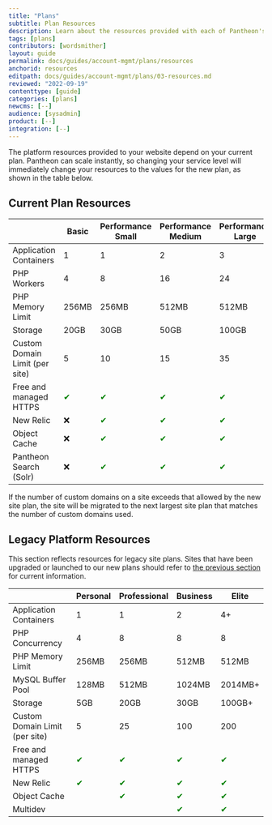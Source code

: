 ```yaml
---
title: "Plans"
subtitle: Plan Resources
description: Learn about the resources provided with each of Pantheon's site plans.
tags: [plans]
contributors: [wordsmither]
layout: guide
permalink: docs/guides/account-mgmt/plans/resources
anchorid: resources
editpath: docs/guides/account-mgmt/plans/03-resources.md
reviewed: "2022-09-19"
contenttype: [guide]
categories: [plans]
newcms: [--]
audience: [sysadmin]
product: [--]
integration: [--]
---
```


The platform resources provided to your website depend on your current plan. Pantheon can scale instantly, so changing your service level will immediately change your resources to the values for the new plan, as shown in the table below.

## Current Plan Resources

|                                                                                                                                                | Basic                                     | Performance Small                         | Performance Medium                        | Performance Large                         | Performance Extra Large                   | Elite                                     |
|------------------------------------------------------------------------------------------------------------------------------------------------|-------------------------------------------|-------------------------------------------|-------------------------------------------|-------------------------------------------|-------------------------------------------|-------------------------------------------|
| Application Containers                                                                                                                         | 1                                         | 1                                         | 2                                         | 3                                         | 4                                         | 4+                                        |
| PHP Workers                                                                                                                                    | 4                                         | 8                                         | 16                                        | 24                                        | 32                                        | Managed<br />Scaling                      |
| PHP Memory Limit                                                                                                                               | 256MB                                     | 256MB                                     | 512MB                                     | 512MB                                     | 512MB                                     | 512MB                                     |
| Storage                                                                                                                                        | 20GB                                      | 30GB                                      | 50GB                                      | 100GB                                     | 200GB                                     | 200GB+                                    |
| Custom Domain Limit (per site) <Popover   content = "For details, see <a href='/docs/guides/domains/'>Domains and Redirects</a>."  />  | 5                                         | 10                                        | 15                                        | 35                                        | 70                                        | 270                                       |
| Free and managed HTTPS <Popover   content = "For details, see <a href='/docs/https/'>HTTPS on Pantheon's Global CDN</a>."  />                  | <span  style= " color:green " > ✔ </span> | <span  style= " color:green " > ✔ </span> | <span  style= " color:green " > ✔ </span> | <span  style= " color:green " > ✔ </span> | <span  style= " color:green " > ✔ </span> | <span  style= " color:green " > ✔ </span> |
| New Relic <Popover   content = "For details, see <a href='/guides/new-relic/'>New Relic APM Pro</a>."  />                                        | ❌                                         | <span  style= " color:green " > ✔ </span> | <span  style= " color:green " > ✔ </span> | <span  style= " color:green " > ✔ </span> | <span  style= " color:green " > ✔ </span> | <span  style= " color:green " > ✔ </span> |
| Object Cache <Popover   content = "For details, see <a href='/docs/object-cache/'>Object Cache (formerly Redis) for Drupal or WordPress</a>."  />     | ❌                                         | <span  style= " color:green " > ✔ </span> | <span  style= " color:green " > ✔ </span> | <span  style= " color:green " > ✔ </span> | <span  style= " color:green " > ✔ </span> | <span  style= " color:green " > ✔ </span> |
| Pantheon Search (Solr) <Popover   content = "For details, see <a href='/docs/solr/'>Pantheon Search (formerly Pantheon Solr)</a>."  />                                            | ❌                                         | <span  style= " color:green " > ✔ </span> | <span  style= " color:green " > ✔ </span> | <span  style= " color:green " > ✔ </span> | <span  style= " color:green " > ✔ </span> | <span  style= " color:green " > ✔ </span> |

<Alert title="Note" type="info">

If the number of custom domains on a site exceeds that allowed by the new site plan, the site will be migrated to the next largest site plan that matches the number of custom domains used.

</Alert>

## Legacy Platform Resources

<Alert title="Legacy Site Plans Only" type="info">

This section reflects resources for legacy site plans. Sites that have been upgraded or launched to our new plans should refer to [the previous section](#current-plan-resources) for current information.

</Alert>


|                                | Personal                                               | Professional                                           | Business                                               | Elite                                                  |
|--------------------------------|--------------------------------------------------------|--------------------------------------------------------|--------------------------------------------------------|--------------------------------------------------------|
| Application Containers         | 1                                                      | 1                                                      | 2                                                      | 4+                                                     |
| PHP Concurrency                | 4                                                      | 8                                                      | 8                                                      | 8                                                      |
| PHP Memory Limit               | 256MB                                                  | 256MB                                                  | 512MB                                                  | 512MB <Popover   content = "Up to 1024MB is available for certain Elite plans.[Learn more about Pantheon Elite Plans](https://pantheon.io/pantheon-elite-plans) and contact Sales for information about plans with custom resources." />                                                                                       |
| MySQL Buffer Pool              | 128MB                                                  | 512MB           | 1024MB                                                 | 2014MB+                                                |
| Storage                        | 5GB                                                    | 20GB                                                   | 30GB                                                   | 100GB+                                                 |
| Custom Domain Limit (per site) <Popover content="For details, see <a href='/docs/guides/domains'>Domains and Redirects</a>." /> | 5                                                      | 25                                                     | 100                                                    | 200                                                    |
| Free and managed HTTPS <Popover content="For details, see <a href='/docs/https/'>HTTPS on Pantheon's Global CDN</a>." />        | <span  style= " color:green " > ✔ </span> | <span  style= " color:green " > ✔ </span>| <span  style= " color:green " > ✔ </span> | <span  style= " color:green " > ✔ </span> |
| New Relic <Popover content="For details, see <a href='/guides/new-relic/'>New Relic APM Pro</a>." />                     | <span  style= " color:green " > ✔ </span> | <span  style= " color:green " > ✔ </span> | <span  style= " color:green " > ✔ </span> | <span  style= " color:green " > ✔ </span> |
| Object Cache  <Popover content="For details, see <a href='/docs/object-cache/'>Object Cache (formerly Redis) for Drupal or WordPress</a>." />                 |                                                        | <span  style= " color:green " > ✔ </span> | <span  style= " color:green " > ✔ </span> | <span  style= " color:green " > ✔ </span> |
| Multidev <Popover content="All sites associated with a Professional Workspace have access to <a href='/docs/multidev/>Multidev</a> regardless of plan." />                      |                                                        |                                                        |<span  style= " color:green " > ✔ </span> | <span  style= " color:green " > ✔ </span> |
